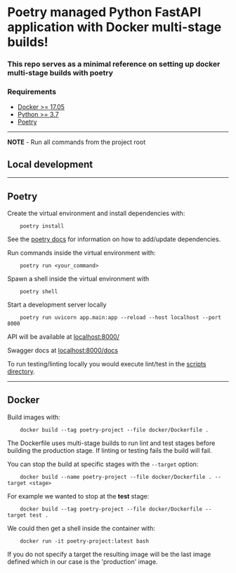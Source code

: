 # Poetry managed Python FastAPI application with Docker multi-stage builds!

### This repo serves as a minimal reference on setting up docker multi-stage builds with poetry


### Requirements

- [Docker >= 17.05](https://www.python.org/downloads/release/python-381/)
- [Python >= 3.7](https://www.python.org/downloads/release/python-381/)
- [Poetry](https://github.com/python-poetry/poetry)


---
**NOTE** - Run all commands from the project root


## Local development

---
## Poetry


Create the virtual environment and install dependencies with:

        poetry install

See the [poetry docs](https://python-poetry.org/docs/) for information on how to add/update dependencies.

Run commands inside the virtual environment with:

        poetry run <your_command>

Spawn a shell inside the virtual environment with

        poetry shell

Start a development server locally

        poetry run uvicorn app.main:app --reload --host localhost --port 8000

API will be available at [localhost:8000/](http://localhost:8000/)

Swagger docs at [localhost:8000/docs](http://localhost:8000/docs)

To run testing/linting locally you would execute lint/test in the [scripts directory](/scripts).


---

## Docker


Build images with:
        
        docker build --tag poetry-project --file docker/Dockerfile . 

The Dockerfile uses multi-stage builds to run lint and test stages before building the production stage.  If linting or testing fails the build will fail.

You can stop the build at specific stages with the `--target` option:

        docker build --name poetry-project --file docker/Dockerfile . --target <stage>


For example we wanted to stop at the **test** stage:

        docker build --tag poetry-project --file docker/Dockerfile --target test .

We could then get a shell inside the container with:

        docker run -it poetry-project:latest bash

If you do not specify a target the resulting image will be the last image defined which in our case is the 'production' image.


